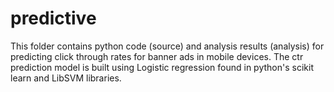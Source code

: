 # predictive
This folder contains python code (source) and analysis results (analysis) for predicting click through rates for banner ads in mobile devices.
The ctr prediction model is built using Logistic regression found in python's scikit learn and LibSVM libraries.

